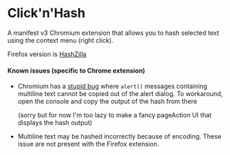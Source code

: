# Click'n'Hash

A manifest v3 Chromium extension that allows you to hash selected text using the context menu (right click).

Firefox version is [HashZilla](https://github.com/wesinator/HashZilla/)

#### Known issues (specific to Chrome extension)

 - Chromium has a [stupid bug](https://crbug.com/1346156) where `alert()` messages containing multiline text cannot be copied out of the alert dialog. 
   To workaround, open the console and copy the output of the hash from there 
   
   (sorry but for now I'm too lazy to make a fancy pageAction UI that displays the hash output)

 - Multiline text may be hashed incorrectly because of encoding. 
   These issue are not present with the Firefox extension.
